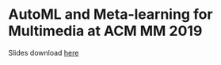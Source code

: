 # AutoML and Meta-learning for Multimedia at ACM MM 2019

Slides download [here](https://github.com/Yue-Liu/AutoML-Meta-tutorial/raw/master/AutoML_Meta_MM_tutorial.pdf)
